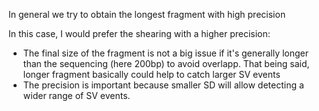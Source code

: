 In general we try to obtain the longest fragment with high precision


In this case, I would prefer the shearing with a higher precision:

- The final size of the fragment is not a big issue if it's generally longer than the sequencing (here 200bp) to avoid overlapp. That being said, longer fragment basically could help to catch larger SV events
- The precision is important because smaller SD will allow detecting a wider range of SV events.
